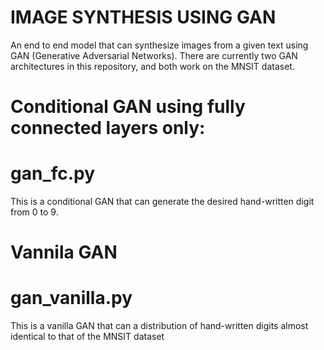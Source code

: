 # IMAGE SYNTHESIS USING GAN
An end to end model that can synthesize images from a given text using GAN (Generative Adversarial Networks).
There are currently two GAN architectures in this repository, and both work on the MNSIT dataset.

# Conditional GAN using fully connected layers only:
# gan_fc.py
This is a conditional GAN that can generate the desired hand-written digit from 0 to 9.

# Vannila GAN
# gan_vanilla.py
This is a vanilla GAN that can a distribution of hand-written digits almost identical to that of the MNSIT dataset
